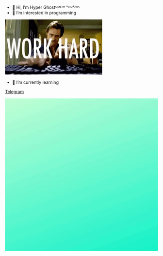 - 👋 Hi, I’m Hyper Ghostᴼᴹᴱᵀᴴ ᵛᴵᴿᵁˢᴬᴿᴬ
- 👀 I’m interested in programming

<p align="side">
<img src="HG Data Base/ezgif.com-gif-maker (1).gif" width="320"/>
<p align="side">

- 🌱 I’m currently learning 
  
[Telegram]([https://t.me/smdiabot)

  
<p align="center">
<img src="HG Data Base/ezgif.com-gif-maker.gif" width="520"/>
<p align="center">

